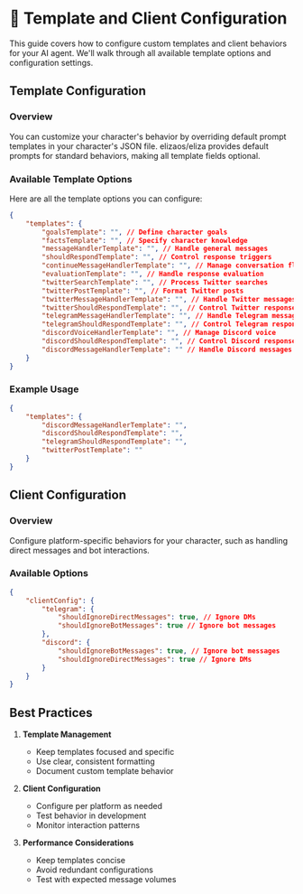 # 🔧 Template and Client Configuration

This guide covers how to configure custom templates and client behaviors for your AI agent. We'll walk through all available template options and configuration settings.

## Template Configuration

### Overview

You can customize your character's behavior by overriding default prompt templates in your character's JSON file. elizaos/eliza provides default prompts for standard behaviors, making all template fields optional.

### Available Template Options

Here are all the template options you can configure:

```json
{
    "templates": {
        "goalsTemplate": "", // Define character goals
        "factsTemplate": "", // Specify character knowledge
        "messageHandlerTemplate": "", // Handle general messages
        "shouldRespondTemplate": "", // Control response triggers
        "continueMessageHandlerTemplate": "", // Manage conversation flow
        "evaluationTemplate": "", // Handle response evaluation
        "twitterSearchTemplate": "", // Process Twitter searches
        "twitterPostTemplate": "", // Format Twitter posts
        "twitterMessageHandlerTemplate": "", // Handle Twitter messages
        "twitterShouldRespondTemplate": "", // Control Twitter responses
        "telegramMessageHandlerTemplate": "", // Handle Telegram messages
        "telegramShouldRespondTemplate": "", // Control Telegram responses
        "discordVoiceHandlerTemplate": "", // Manage Discord voice
        "discordShouldRespondTemplate": "", // Control Discord responses
        "discordMessageHandlerTemplate": "" // Handle Discord messages
    }
}
```

### Example Usage

```json
{
    "templates": {
        "discordMessageHandlerTemplate": "",
        "discordShouldRespondTemplate": "",
        "telegramShouldRespondTemplate": "",
        "twitterPostTemplate": ""
    }
}
```

## Client Configuration

### Overview

Configure platform-specific behaviors for your character, such as handling direct messages and bot interactions.

### Available Options

```json
{
    "clientConfig": {
        "telegram": {
            "shouldIgnoreDirectMessages": true, // Ignore DMs
            "shouldIgnoreBotMessages": true // Ignore bot messages
        },
        "discord": {
            "shouldIgnoreBotMessages": true, // Ignore bot messages
            "shouldIgnoreDirectMessages": true // Ignore DMs
        }
    }
}
```

## Best Practices

1. **Template Management**

    - Keep templates focused and specific
    - Use clear, consistent formatting
    - Document custom template behavior

2. **Client Configuration**

    - Configure per platform as needed
    - Test behavior in development
    - Monitor interaction patterns

3. **Performance Considerations**
    - Keep templates concise
    - Avoid redundant configurations
    - Test with expected message volumes

